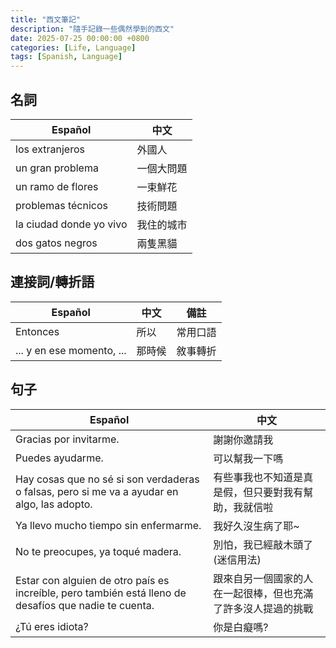 ```yaml
---
title: "西文筆記"
description: "隨手記錄一些偶然學到的西文"
date: 2025-07-25 00:00:00 +0800
categories: [Life, Language]
tags: [Spanish, Language]
---
```


## 名詞

| Español                 | 中文 |
| ----------------------- | ----- |
| los extranjeros         | 外國人   |
| un gran problema        | 一個大問題 |
| un ramo de flores       | 一束鮮花 |
| problemas técnicos      | 技術問題 |
| la ciudad donde yo vivo | 我住的城市 |
| dos gatos negros        | 兩隻黑貓 |


## 連接詞/轉折語

| Español                   | 中文  | 備註   |
| ------------------------- | --- | ---- |
| Entonces                  | 所以  | 常用口語 |
| ... y en ese momento, ... | 那時候 | 敘事轉折 |


## 句子

| Español                                                                                               | 中文                             |
| ----------------------------------------------------------------------------------------------------- | ------------------------------ | 
| Gracias por invitarme.                                                                                | 謝謝你邀請我                         | 
| Puedes ayudarme.                                                                                      | 可以幫我一下嗎                        |
| Hay cosas que no sé si son verdaderas o falsas, pero si me va a ayudar en algo, las adopto.           | 有些事我也不知道是真是假，但只要對我有幫助，我就信啦 |
| Ya llevo mucho tiempo sin enfermarme.                                                                 | 我好久沒生病了耶\~       |
| No te preocupes, ya toqué madera.                                                                     | 別怕，我已經敲木頭了 (迷信用法) |
| Estar con alguien de otro país es increíble, pero también está lleno de desafíos que nadie te cuenta. | 跟來自另一個國家的人在一起很棒，但也充滿了許多沒人提過的挑戰 |
| ¿Tú eres idiota?                                                                                      | 你是白癡嗎?     |
